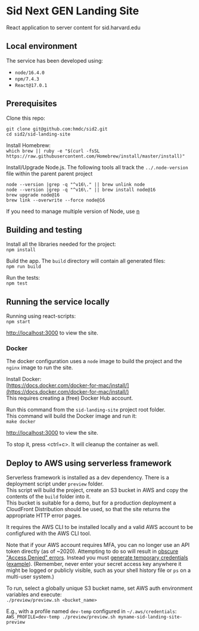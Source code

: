 # Sid Next GEN Landing Site
React application to server content for sid.harvard.edu

## Local environment
The service has been developed using:
* `node/16.4.0`
* `npm/7.4.3`
* `React@17.0.1`

## Prerequisites
Clone this repo:
```
git clone git@github.com:hmdc/sid2.git
cd sid2/sid-landing-site
```

Install Homebrew:  
`which brew || ruby -e "$(curl -fsSL https://raw.githubusercontent.com/Homebrew/install/master/install)"`

Install/Upgrade Node.js. The following tools all track the `../.node-version` file within the parent parent project
```
node --version |grep -q "^v16\." || brew unlink node
node --version |grep -q "^v16\." || brew install node@16
brew upgrade node@16
brew link --overwrite --force node@16
```
If you need to manage multiple version of Node, use [n](https://github.com/tj/n)

## Building and testing
Install all the libraries needed for the project:  
`npm install`

Build the app. The `build` directory will contain all generated files:  
`npm run build`

Run the tests:  
`npm test`

## Running the service locally
Running using react-scripts:  
`npm start`

[http://localhost:3000](http://localhost:3000) to view the site.

### Docker
The docker configuration uses a `node` image to build the project and the `nginx` image to run the site.

Install Docker:  
[https://docs.docker.com/docker-for-mac/install/](https://docs.docker.com/docker-for-mac/install/)  
This requires creating a (free) Docker Hub account.

Run this command from the `sid-landing-site` project root folder.  
This command will build the Docker image and run it:  
`make docker`

[http://localhost:3000](http://localhost:3000) to view the site.

To stop it, press <ctrl+c>. It will cleanup the container as well.

## Deploy to AWS using serverless framework
Serverless framework is installed as a dev dependency. There is a deployment script under `preview` folder.  
This script will build the project, create an S3 bucket in AWS and copy the contents of the `build` folder into it.  
This bucket is suitable for a demo, but for a production deployment a CloudFront Distribution should be used, so that the site returns the appropriate HTTP error pages.

It requires the AWS CLI to be installed locally and a valid AWS account to be configfured with the AWS CLI tool.  

Note that if your AWS account requires MFA, you can no longer use an API token directly (as of ~2020). Attempting to do so will result in [obscure "Access Denied" errors](https://github.com/serverless/serverless/issues/4285#issuecomment-338177829). Instead you must [generate temporary credentials](https://aws.amazon.com/premiumsupport/knowledge-center/authenticate-mfa-cli/) ([example](https://wiki.harvard.edu/confluence/display/HMDC/Terraforming+Sid#TerraformingSid-Generateasessiontoken)).
(Remember, never enter your secret access key anywhere it might be logged or publicly visible, such as your shell history file or `ps` on a multi-user system.)

To run, select a globally unique S3 bucket name, set AWS auth environment variables and execute:  
`./preview/preview.sh <bucket_name>`

E.g., with a profile named `dev-temp` configured in `~/.aws/credentials`:  
`AWS_PROFILE=dev-temp ./preview/preview.sh myname-sid-landing-site-preview`

